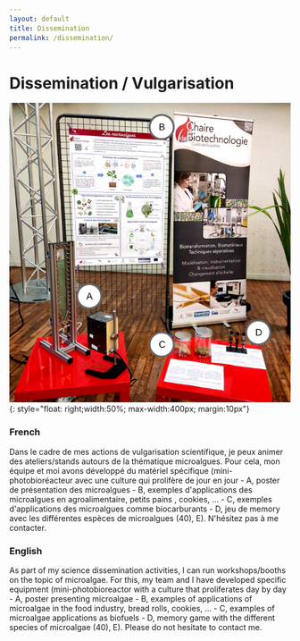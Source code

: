 ```yaml
---
layout: default
title: Dissemination
permalink: /dissemination/
---
```

# Dissemination / Vulgarisation

![Dissemination examples](/assets/images/Dissemination_Numbers.png){: style="float: right;width:50%; max-width:400px; margin:10px"}

### French

Dans le cadre de mes actions de vulgarisation scientifique, je peux animer des ateliers/stands autours de la thématique microalgues. Pour cela, mon équipe et moi avons développé du matériel spécifique (mini-photobioréacteur avec une culture qui prolifère de jour en jour - A, poster de présentation des microalgues - B, exemples d'applications des microalgues en agroalimentaire, petits pains , cookies, ... - C, exemples d'applications des microalgues comme biocarburants - D, jeu de memory avec les différentes espèces de microalgues (40), E). N'hésitez pas à me contacter.

### English

As part of my science dissemination activities, I can run workshops/booths on the topic of microalgae. For this, my team and I have developed specific equipment (mini-photobioreactor with a culture that proliferates day by day - A, poster presenting microalgae - B, examples of applications of microalgae in the food industry, bread rolls, cookies, ... - C, examples of microalgae applications as biofuels - D, memory game with the different species of microalgae (40), E). Please do not hesitate to contact me.
